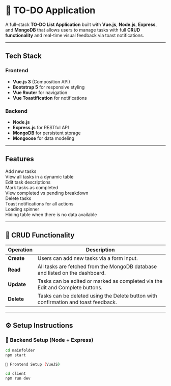 # 📝 TO-DO Application

A full-stack **TO-DO List Application** built with **Vue.js**, **Node.js**, **Express**, and **MongoDB** that allows users to manage tasks with full **CRUD functionality** and real-time visual feedback via toast notifications.

---

## Tech Stack

### Frontend
- **Vue.js 3** (Composition API)
- **Bootstrap 5** for responsive styling
- **Vue Router** for navigation
- **Vue Toastification** for notifications

### Backend
- **Node.js**
- **Express.js** for RESTful API
- **MongoDB** for persistent storage
- **Mongoose** for data modeling

---

## Features

 Add new tasks  
 View all tasks in a dynamic table  
 Edit task descriptions  
 Mark tasks as completed  
 View completed vs pending breakdown  
 Delete tasks  
 Toast notifications for all actions  
 Loading spinner  
 Hiding table when there is no data available 

---

## 🔄 CRUD Functionality

| Operation | Description |
|-----------|-------------|
| **Create** | Users can add new tasks via a form input. |
| **Read**   | All tasks are fetched from the MongoDB database and listed on the dashboard. |
| **Update** | Tasks can be edited or marked as completed via the Edit and Complete buttons. |
| **Delete** | Tasks can be deleted using the Delete button with confirmation and toast feedback. |

---

## ⚙️ Setup Instructions

### 🔧 Backend Setup (Node + Express)

```bash
cd mainfolder
npm start

🔧 Frontend Setup (VueJS)

cd client
npm run dev